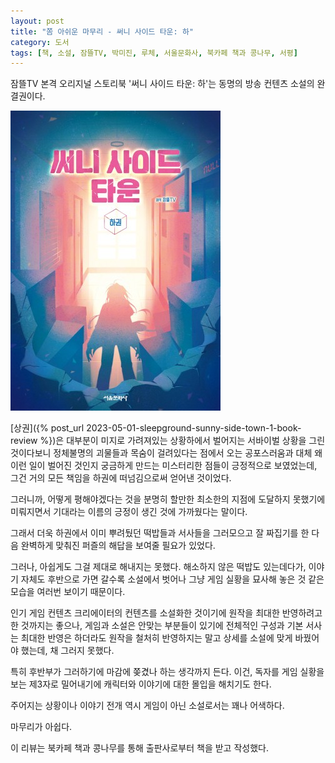 ```yaml
---
layout: post
title: "쫌 아쉬운 마무리 - 써니 사이드 타운: 하"
category: 도서
tags: [책, 소설, 잠뜰TV, 박미진, 루체, 서울문화사, 북카페 책과 콩나무, 서평]
---
```


잠뜰TV 본격 오리지널 스토리북
'써니 사이드 타운: 하'는
동명의 방송 컨텐츠 소설의 완결권이다.

![표지](/images/sleepground-sunny-side-town-2-book-h480.jpg)

[상권]({% post_url 2023-05-01-sleepground-sunny-side-town-1-book-review %})은
대부분이 미지로 가려져있는 상황하에서 벌어지는 서바이벌 상황을 그린 것이다보니
정체불명의 괴물들과 목숨이 걸려있다는 점에서 오는 공포스러움과
대체 왜 이런 일이 벌어진 것인지 궁금하게 만드는 미스터리한 점들이 긍정적으로 보였었는데,
그건 거의 모든 책임을 하권에 떠넘김으로써 얻어낸 것이었다.

그러니까, 어떻게 평해야겠다는 것을 분명히 할만한 최소한의 지점에 도달하지 못했기에
미뤄지면서 기대라는 이름의 긍정이 생긴 것에 가까웠다는 말이다.

그래서 더욱 하권에서 이미 뿌려뒀던 떡밥들과 서사들을 그러모으고
잘 짜집기를 한 다음
완벽하게 맞춰진 퍼즐의 해답을 보여줄 필요가 있었다.

그러나, 아쉽게도 그걸 제대로 해내지는 못했다.
해소하지 않은 떡밥도 있는데다가,
이야기 자체도 후반으로 가면 갈수록 소설에서 벗어나 그냥 게임 실황을 묘사해 놓은 것 같은 모습을 여러번 보이기 때문이다.

인기 게임 컨텐츠 크리에이터의 컨텐츠를 소설화한 것이기에
원작을 최대한 반영하려고 한 것까지는 좋으나,
게임과 소설은 안맞는 부분들이 있기에
전체적인 구성과 기본 서사는 최대한 반영은 하더라도
원작을 철처히 반영하지는 말고
상세를 소설에 맞게 바꿨어야 했는데,
채 그러지 못했다.

특히 후반부가 그러하기에 마감에 쫒겼나 하는 생각까지 든다.
이건, 독자를 게임 실황을 보는 제3자로 밀어내기에
캐릭터와 이야기에 대한 몰입을 해치기도 한다.

주어지는 상황이나 이야기 전개 역시
게임이 아닌 소설로서는 꽤나 어색하다.

마무리가 아쉽다.



<div class="im im-info">
이 리뷰는 북카페 책과 콩나무를 통해 출판사로부터 책을 받고 작성했다.
</div>
